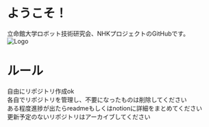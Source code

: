 # ようこそ！
立命館大学ロボット技術研究会、NHKプロジェクトのGitHubです。  
![Logo](https://www.rrst.jp/img/logo.png)
# ルール
自由にリポジトリ作成ok  
各自でリポジトリを管理し、不要になったものは削除してください   
ある程度進捗が出たらreadmeもしくはnotionに詳細をまとめてください  
更新予定のないリポジトリはアーカイブしてください  


